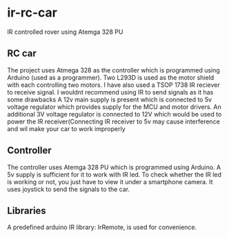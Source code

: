 # ir-rc-car
IR controlled rover using Atemga 328 PU
## RC car
The project uses Atmega 328 as the controller which is programmed using Arduino (used as a programmer). Two L293D is used as the motor shield
with each controlling two motors.
I have also used a TSOP 1738 IR reciever to receive signal. I wouldnt recommend using IR to send signals as it has some drawbacks 
A 12v main supply is present which is connected to 5v voltage regulator which provides supply for the MCU and motor drivers. An additional 3V 
voltage regulator is connected to 12V which would be used to power the IR receiver(Connecting IR receiver to 5v may cause interference and wil
make your car to work improperly

## Controller
The controller uses Atemga 328 PU which is programmed using Arduino. A 5v supply is sufficient for it to work with IR led.
To check whether the IR led is working or not, you just have to view it under a smartphone camera.
It uses joystick to send the signals to the car. 

## Libraries
A predefined arduino IR library: IrRemote, is used for convenience.
